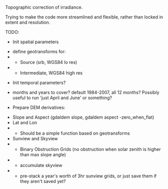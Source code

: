 Topographic correction of irradiance.

Trying to make the code more streamlined and flexible, rather than locked 
in extent and resolution.

TODO:
* Init spatial parameters 
 - define geotransforms for:
  - - Source (srb, WGS84 lo res)
  - - Intermediate, WGS84 high res
* Init temporal parameters?
 - months and years to cover?  default 1984-2007, all 12 months? Possibly useful to run 'just April and June' or something?  
* Prepare DEM derivatives:
 - Slope and Aspect (gdaldem slope, gdaldem aspect -zero_when_flat)
 - Lat and Lon
 - - Should be a simple function based on geotransforms 
 - Sunview and Skyview 
 - - Binary Obstruction Grids (no obstruction when solar zenith is higher than max slope angle)
 - - accumulate skyview
 - - pre-stack a year's worth of 3hr sunview grids, or just save them if they aren't saved yet?



